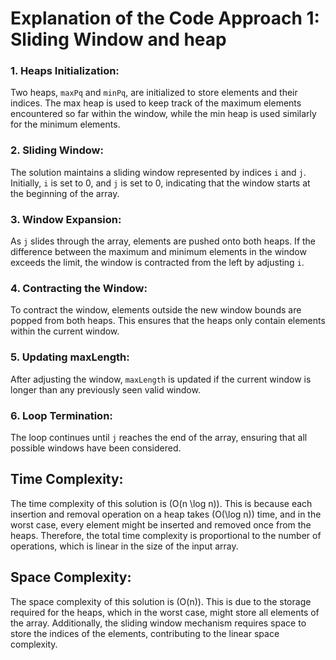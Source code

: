 # Explanation of the Code Approach 1: Sliding Window and heap

### 1\. Heaps Initialization: 
Two heaps, `maxPq` and `minPq`, are initialized to store elements and their indices. The max heap is used to keep track of the maximum elements encountered so far within the window, while the min heap is used similarly for the minimum elements.

### 2\. Sliding Window: 
The solution maintains a sliding window represented by indices `i` and `j`. Initially, `i` is set to 0, and `j` is set to 0, indicating that the window starts at the beginning of the array.

### 3\. Window Expansion: 
As `j` slides through the array, elements are pushed onto both heaps. If the difference between the maximum and minimum elements in the window exceeds the limit, the window is contracted from the left by adjusting `i`.

### 4\. Contracting the Window: 
To contract the window, elements outside the new window bounds are popped from both heaps. This ensures that the heaps only contain elements within the current window.

### 5\. Updating maxLength: 
After adjusting the window, `maxLength` is updated if the current window is longer than any previously seen valid window.

### 6\. Loop Termination: 
The loop continues until `j` reaches the end of the array, ensuring that all possible windows have been considered.

## Time Complexity:

The time complexity of this solution is \(O(n \log n)\). This is because each insertion and removal operation on a heap takes \(O(\log n)\) time, and in the worst case, every element might be inserted and removed once from the heaps. Therefore, the total time complexity is proportional to the number of operations, which is linear in the size of the input array.

## Space Complexity:

The space complexity of this solution is \(O(n)\). This is due to the storage required for the heaps, which in the worst case, might store all elements of the array. Additionally, the sliding window mechanism requires space to store the indices of the elements, contributing to the linear space complexity.
